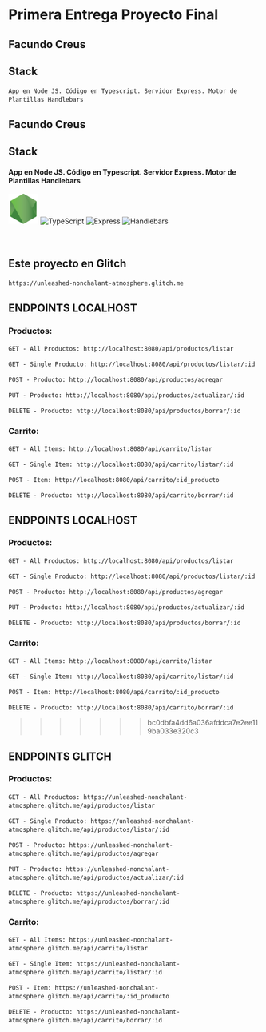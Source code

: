 # Primera Entrega Proyecto Final

## Facundo Creus

## Stack

`App en Node JS. Código en Typescript. Servidor Express. Motor de Plantillas Handlebars`

## Facundo Creus

## Stack

#### App en Node JS. Código en Typescript. Servidor Express. Motor de Plantillas Handlebars

<div>
 <img src='https://raw.githubusercontent.com/github/explore/80688e429a7d4ef2fca1e82350fe8e3517d3494d/topics/nodejs/nodejs.png' width='60' height='60' alt='Node JS' />
 <img src='https://upload.wikimedia.org/wikipedia/commons/thumb/4/4c/Typescript_logo_2020.svg/1200px-Typescript_logo_2020.svg.png' width='60' height='60' alt='TypeScript' />
 <img src='https://scontent.faep14-2.fna.fbcdn.net/v/t1.6435-9/cp0/e15/q65/p64x64/94883637_107480410948830_6157616113157931008_n.jpg?_nc_cat=109&ccb=1-5&_nc_sid=85a577&efg=eyJpIjoidCJ9&_nc_eui2=AeFFuImFWiug3AzX1sdu7FtZmJg6Qrmz_AOYmDpCubP8A1u-Kw75XvBNEdua0WEcIhw&_nc_ohc=rpXZUc5ybKoAX9Sh7Z8&_nc_ht=scontent.faep14-2.fna&oh=357ad8f20bb50b79f08e39e47e6eb54b&oe=614C09C9' width='60' height='60' alt='Express' />
 <img src='https://i0.wp.com/blog.fossasia.org/wp-content/uploads/2017/07/handlebars-js.png?w=500&ssl=1' width='60' height='60' alt='Handlebars' /> 
</div>

<BR />
<br />

## Este proyecto en Glitch

`https://unleashed-nonchalant-atmosphere.glitch.me`

## ENDPOINTS LOCALHOST

### Productos:

`GET - All Productos: http://localhost:8080/api/productos/listar`

`GET - Single Producto: http://localhost:8080/api/productos/listar/:id`

`POST - Producto: http://localhost:8080/api/productos/agregar`

`PUT - Producto: http://localhost:8080/api/productos/actualizar/:id`

`DELETE - Producto: http://localhost:8080/api/productos/borrar/:id`

### Carrito:

`GET - All Items: http://localhost:8080/api/carrito/listar`

`GET - Single Item: http://localhost:8080/api/carrito/listar/:id`

`POST - Item: http://localhost:8080/api/carrito/:id_producto`

`DELETE - Producto: http://localhost:8080/api/carrito/borrar/:id`

## ENDPOINTS LOCALHOST

### Productos:

`GET - All Productos: http://localhost:8080/api/productos/listar`

`GET - Single Producto: http://localhost:8080/api/productos/listar/:id`

`POST - Producto: http://localhost:8080/api/productos/agregar`

`PUT - Producto: http://localhost:8080/api/productos/actualizar/:id`

`DELETE - Producto: http://localhost:8080/api/productos/borrar/:id`

### Carrito:

`GET - All Items: http://localhost:8080/api/carrito/listar`

`GET - Single Item: http://localhost:8080/api/carrito/listar/:id`

`POST - Item: http://localhost:8080/api/carrito/:id_producto`

`DELETE - Producto: http://localhost:8080/api/carrito/borrar/:id`

> > > > > > > bc0dbfa4dd6a036afddca7e2ee119ba033e320c3

## ENDPOINTS GLITCH

### Productos:

`GET - All Productos: https://unleashed-nonchalant-atmosphere.glitch.me/api/productos/listar`

`GET - Single Producto: https://unleashed-nonchalant-atmosphere.glitch.me/api/productos/listar/:id`

`POST - Producto: https://unleashed-nonchalant-atmosphere.glitch.me/api/productos/agregar`

`PUT - Producto: https://unleashed-nonchalant-atmosphere.glitch.me/api/productos/actualizar/:id`

`DELETE - Producto: https://unleashed-nonchalant-atmosphere.glitch.me/api/productos/borrar/:id`

### Carrito:

`GET - All Items: https://unleashed-nonchalant-atmosphere.glitch.me/api/carrito/listar`

`GET - Single Item: https://unleashed-nonchalant-atmosphere.glitch.me/api/carrito/listar/:id`

`POST - Item: https://unleashed-nonchalant-atmosphere.glitch.me/api/carrito/:id_producto`

`DELETE - Producto: https://unleashed-nonchalant-atmosphere.glitch.me/api/carrito/borrar/:id`
